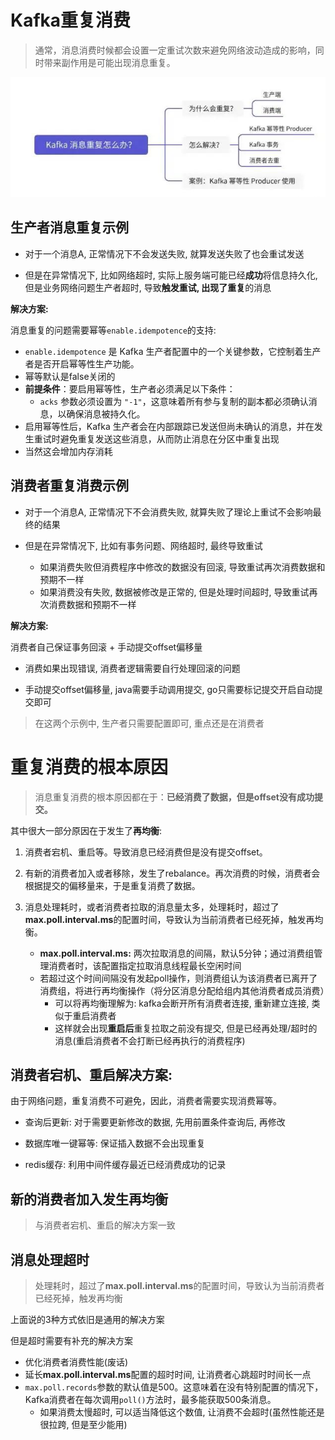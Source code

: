 # Kafka重复消费

> 通常，消息消费时候都会设置一定重试次数来避免网络波动造成的影响，同时带来副作用是可能出现消息重复。

![image-20240617133413811](../../picture/image-20240617133413811.png)



## 生产者消息重复示例

- 对于一个消息A, 正常情况下不会发送失败, 就算发送失败了也会重试发送

- 但是在异常情况下, 比如网络超时, 实际上服务端可能已经**成功**将信息持久化, 但是业务网络问题生产者超时, 导致**触发重试, 出现了重复**的消息

  

**解决方案:**

消息重复的问题需要幂等`enable.idempotence`的支持:

- `enable.idempotence` 是 Kafka 生产者配置中的一个关键参数，它控制着生产者是否开启幂等性生产功能。
- 幂等默认是false关闭的
- **前提条件**：要启用幂等性，生产者必须满足以下条件：
  - `acks` 参数必须设置为 `"-1"`，这意味着所有参与复制的副本都必须确认消息，以确保消息被持久化。
- 启用幂等性后，Kafka 生产者会在内部跟踪已发送但尚未确认的消息，并在发生重试时避免重复发送这些消息，从而防止消息在分区中重复出现
- 当然这会增加内存消耗



## 消费者重复消费示例

- 对于一个消息A, 正常情况下不会消费失败, 就算失败了理论上重试不会影响最终的结果

- 但是在异常情况下, 比如有事务问题、网络超时, 最终导致重试

  - 如果消费失败但消费程序中修改的数据没有回滚, 导致重试再次消费数据和预期不一样
  - 如果消费没有失败, 数据被修改是正常的, 但是处理时间超时, 导致重试再次消费数据和预期不一样

  

**解决方案:**

消费者自己保证事务回滚 + 手动提交offset偏移量

- 消费如果出现错误, 消费者逻辑需要自行处理回滚的问题

- 手动提交offset偏移量, java需要手动调用提交, go只需要标记提交开启自动提交即可

  

> 在这两个示例中, 生产者只需要配置即可, 重点还是在消费者



# 重复消费的根本原因

> 消息重复消费的根本原因都在于：**已经消费了数据，但是offset没有成功提交。**

其中很大一部分原因在于发生了**再均衡**:

1. 消费者宕机、重启等。导致消息已经消费但是没有提交offset。

2. 有新的消费者加入或者移除，发生了rebalance。再次消费的时候，消费者会根据提交的偏移量来，于是重复消费了数据。

3. 消息处理耗时，或者消费者拉取的消息量太多，处理耗时，超过了**max.poll.interval.ms**的配置时间，导致认为当前消费者已经死掉，触发再均衡。
   - **max.poll.interval.ms:** 两次拉取消息的间隔，默认5分钟；通过消费组管理消费者时，该配置指定拉取消息线程最长空闲时间
   - 若超过这个时间间隔没有发起poll操作，则消费组认为该消费者已离开了消费组，将进行再均衡操作（将分区消息分配给组内其他消费者成员消费）
     - 可以将再均衡理解为: kafka会断开所有消费者连接, 重新建立连接, 类似于重启消费者
     -  这样就会出现**重启后**重复拉取之前没有提交, 但是已经再处理/超时的消息(重启消费者不会打断已经再执行的消费程序)



## 消费者宕机、重启解决方案:

由于网络问题，重复消费不可避免，因此，消费者需要实现消费幂等。

- 查询后更新: 对于需要更新修改的数据, 先用前置条件查询后, 再修改

- 数据库唯一键幂等: 保证插入数据不会出现重复
- redis缓存: 利用中间件缓存最近已经消费成功的记录 

## 新的消费者加入发生再均衡

> 与消费者宕机、重启的解决方案一致

## 消息处理超时

>  处理耗时，超过了**max.poll.interval.ms**的配置时间，导致认为当前消费者已经死掉，触发再均衡

上面说的3种方式依旧是通用的解决方案

但是超时需要有补充的解决方案

- 优化消费者消费性能(废话)
- 延长**max.poll.interval.ms**配置的超时时间, 让消费者心跳超时时间长一点
- `max.poll.records`参数的默认值是500。这意味着在没有特别配置的情况下，Kafka消费者在每次调用`poll()`方法时，最多能获取500条消息。
  - 如果消费太慢超时, 可以适当降低这个数值, 让消费不会超时(虽然性能还是很拉跨, 但是至少能用)